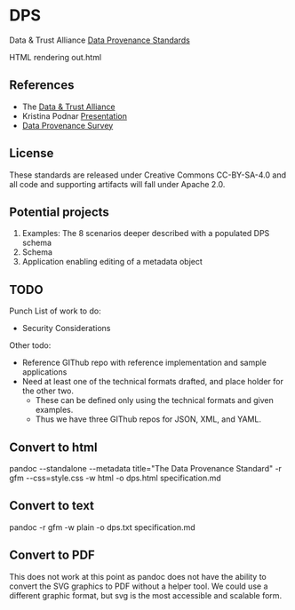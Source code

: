 # DPS

Data & Trust Alliance [Data Provenance Standards](https://github.com/Data-and-Trust-Alliance/DPS/blob/main/specification.md)

HTML rendering out.html

## References

- The [Data & Trust Alliance](https://dataandtrustalliance.org/)
- Kristina Podnar [Presentation](https://dataandtrustalliance.org/our-initiatives/data-provenance-standards#review)
- [Data Provenance Survey](https://bit.ly/DataProvSurvey)

## License

These standards are released under Creative Commons CC-BY-SA-4.0 and all code and supporting artifacts will fall under Apache 2.0.

## Potential projects

1. Examples: The 8 scenarios deeper described with a populated DPS schema
2. Schema
3. Application enabling editing of a metadata object

## TODO

Punch List of work to do:

- Security Considerations

Other todo:

- Reference GIThub repo with reference implementation and sample applications
- Need at least one of the technical formats drafted, and place holder for the other two. 
  - These can be defined only using the technical formats and given examples.
  - Thus we have three GIThub repos for JSON, XML, and YAML. 

## Convert to html

pandoc --standalone --metadata title="The Data Provenance Standard" -r gfm --css=style.css -w html -o dps.html specification.md

## Convert to text

pandoc -r gfm -w plain -o dps.txt specification.md

## Convert to PDF

This does not work at this point as pandoc does not have the ability to convert the SVG graphics to PDF without a helper tool. We could use a different graphic format, but svg is the most accessible and scalable form.
